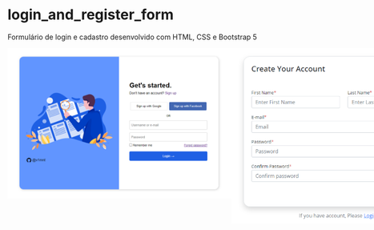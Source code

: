 # login_and_register_form
Formulário de login e cadastro desenvolvido com HTML, CSS e Bootstrap 5

<div style="display: flex;" class="images">
  <img height="300px" width="550px" src="login_form.PNG" alt="login form">
  <img width="450px" src="register_form.PNG" alt="register form">
</div>



